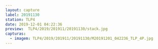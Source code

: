 ```yaml
---
layout: capture
label: 20191130
station: TLP4
date: 2019-12-01 04:22:36
preview:  TLP4/2019/201911/20191130/stack.jpg
capturas:
  - imagem: TLP4/2019/201911/20191130/M20191201_042236_TLP_4P.jpg
---
```

